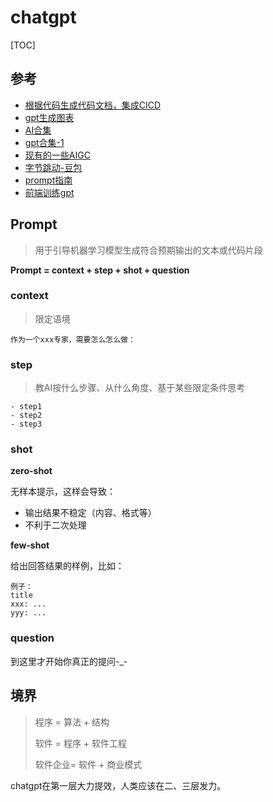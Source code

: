 # chatgpt

[TOC]

## 参考

- [根据代码生成代码文档，集成CICD](https://github.com/context-labs/autodoc)
- [gpt生成图表](https://github.com/ObservedObserver/viz-gpt)
- [AI合集](https://ai.nancheng.fun/)
- [gpt合集-1](https://start.chatgot.io/)
- [现有的一些AIGC](https://mp.weixin.qq.com/s?__biz=MzkxNDIzNTg4MA==&mid=2247488559&idx=1&sn=294b604f54aac0e8f925cee2a638bdec&scene=21#wechat_redirect)
- [字节跳动-豆包](https://www.doubao.com/chat)
- [prompt指南](https://mp.weixin.qq.com/s/jOU2qT5o88tuZC1p6vLkJw)
- [前端训练gpt](https://mp.weixin.qq.com/s/0lSPqDmECyKcemXkWrgUuA)

## Prompt

> 用于引导机器学习模型生成符合预期输出的文本或代码片段

**Prompt = context + step + shot + question**

### context

> 限定语境

```
作为一个xxx专家，需要怎么怎么做：
```

### step

> 教AI按什么步骤、从什么角度、基于某些限定条件思考

```
- step1
- step2
- step3
```

### shot

**zero-shot**

无样本提示，这样会导致：

- 输出结果不稳定（内容、格式等）
- 不利于二次处理

**few-shot**

给出回答结果的样例，比如：

```
例子：
title
xxx: ...
yyy: ...
```

### question

到这里才开始你真正的提问-_-

## 境界

> 程序 = 算法 + 结构
> 
> 软件 = 程序 + 软件工程
> 
> 软件企业= 软件 + 商业模式

chatgpt在第一层大力提效，人类应该在二、三层发力。